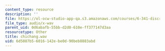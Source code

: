 ```yaml
---
content_type: resource
description: ''
file: https://ol-ocw-studio-app-qa.s3.amazonaws.com/courses/6-341-discrete-time-signal-processing-fall-2005/6d5087b56016142ebe0d90beb8883abd_chichang.wav
file_type: audio/x-wav
parent_uid: 0d6abafb-55bb-d2d0-610e-ff377147d3aa
resourcetype: Other
title: chichang.wav
uid: 6d5087b5-6016-142e-be0d-90beb8883abd
---
```

